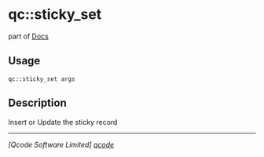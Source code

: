 qc::sticky_set
==============

part of [Docs](.)

Usage
-----
`qc::sticky_set args`

Description
-----------
Insert or Update the sticky record

----------------------------------
*[Qcode Software Limited] [qcode]*

[qcode]: http://www.qcode.co.uk "Qcode Software"